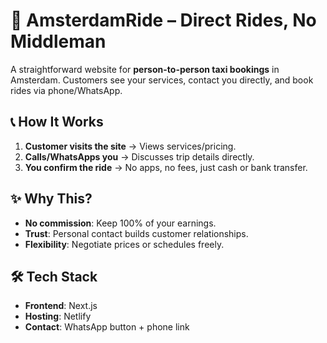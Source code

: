 # 🚖 AmsterdamRide – Direct Rides, No Middleman  

A straightforward website for **person-to-person taxi bookings** in Amsterdam. Customers see your services, contact you directly, and book rides via phone/WhatsApp.  

## 📞 How It Works  
1. **Customer visits the site** → Views services/pricing.  
2. **Calls/WhatsApps you** → Discusses trip details directly.  
3. **You confirm the ride** → No apps, no fees, just cash or bank transfer.  

## ✨ Why This?  
- **No commission**: Keep 100% of your earnings.  
- **Trust**: Personal contact builds customer relationships.  
- **Flexibility**: Negotiate prices or schedules freely.  

## 🛠️ Tech Stack  
- **Frontend**: Next.js  
- **Hosting**: Netlify 
- **Contact**: WhatsApp button + phone link  